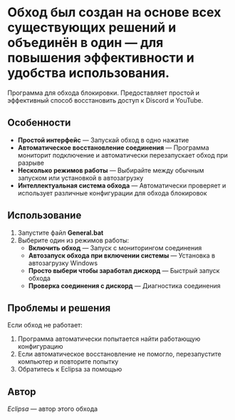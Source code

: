# Обход был создан на основе всех существующих решений и объединён в один — для повышения эффективности и удобства использования.

Программа для обхода блокировки. Предоставляет простой и эффективный способ восстановить доступ к Discord и YouTube.

## Особенности

- **Простой интерфейс** — Запускай обход в одно нажатие
- **Автоматическое восстановление соединения** — Программа мониторит подключение и автоматически перезапускает обход при разрыве
- **Несколько режимов работы** — Выбирайте между обычным запуском или установкой в автозагрузку
- **Интеллектуальная система обхода** — Автоматически проверяет и использует различные конфигурации для обхода блокировок

## Использование

1. Запустите файл **General.bat**
2. Выберите один из режимов работы:
   - **Включить обход** — Запуск с мониторингом соединения
   - **Автозапуск обхода при включении системы** — Установка в автозагрузку Windows
   - **Просто выбери чтобы заработал дискорд** — Быстрый запуск обхода
   - **Проверка соединения с дискорд** — Диагностика соединения
   
## Проблемы и решения

Если обход не работает:
1. Программа автоматически попытается найти работающую конфигурацию
2. Если автоматическое восстановление не помогло, перезапустите компьютер и повторите попытку
3. Обратитесь к Eclipsa за помощью

## Автор

*Eclipsa* — автор этого обхода
